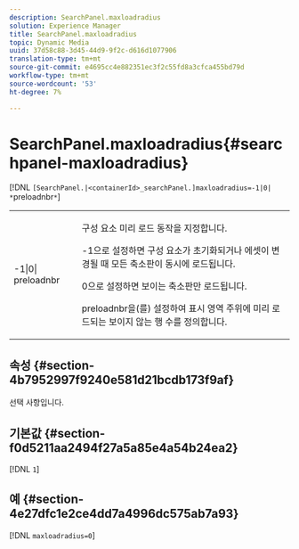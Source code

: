 ```yaml
---
description: SearchPanel.maxloadradius
solution: Experience Manager
title: SearchPanel.maxloadradius
topic: Dynamic Media
uuid: 37d58c88-3d45-44d9-9f2c-d616d1077906
translation-type: tm+mt
source-git-commit: e4695cc4e882351ec3f2c55fd8a3cfca455bd79d
workflow-type: tm+mt
source-wordcount: '53'
ht-degree: 7%

---
```



# SearchPanel.maxloadradius{#searchpanel-maxloadradius}

[!DNL `[SearchPanel.|<containerId>_searchPanel.]maxloadradius=-1|0| *`preloadnbr`*`]

<table id="table_985ADD6C9BD04C629A84C9C625CCCFEB"> 
 <tbody> 
  <tr> 
   <td colname="col1"> <p><span class="codeph">-1|0|<span class="varname"> preloadnbr</span></span> </p> </td> 
   <td colname="col2"> <p>구성 요소 미리 로드 동작을 지정합니다. </p> <p><span class="codeph"> -1</span>으로 설정하면 구성 요소가 초기화되거나 에셋이 변경될 때 모든 축소판이 동시에 로드됩니다. </p> <p> <span class="codeph"> 0</span>으로 설정하면 보이는 축소판만 로드됩니다. </p> <p><span class="codeph"><span class="varname"> preloadnbr</span></span>을(를) 설정하여 표시 영역 주위에 미리 로드되는 보이지 않는 행 수를 정의합니다. </p> </td> 
  </tr> 
 </tbody> 
</table>

## 속성 {#section-4b7952997f9240e581d21bcdb173f9af}

선택 사항입니다.

## 기본값 {#section-f0d5211aa2494f27a5a85e4a54b24ea2}

[!DNL `1`]

## 예 {#section-4e27dfc1e2ce4dd7a4996dc575ab7a93}

[!DNL `maxloadradius=0`]
